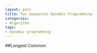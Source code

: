 ```yaml
---
layout: post
title: Two Sequences Dynamic Programming
categories:
- Algorithm
tags:
- dynamic programming
---
```


##Longest Common
